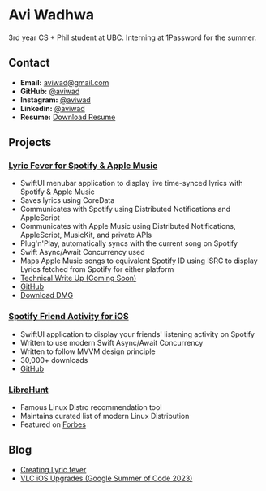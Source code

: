 # Avi Wadhwa
3rd year CS + Phil student at UBC. Interning at 1Password for the summer.

## Contact
- **Email:** [aviwad@gmail.com](mailto:aviwad@gmail.com)
- **GitHub:** [@aviwad](https://github.com/aviwad)
- **Instagram:** [@aviwad](https://instagram.com/aviwad)
- **Linkedin:** [@aviwad](https://linkedin.com/in/aviwad)
- **Resume:** [Download Resume](https://aviwadhwa.com/resume.pdf)

## Projects

### [Lyric Fever for Spotify & Apple Music](https://lyricfever.com)
- SwiftUI menubar application to display live time-synced lyrics with Spotify & Apple Music
- Saves lyrics using CoreData
- Communicates with Spotify using Distributed Notifications and AppleScript
- Communicates with Apple Music using Distributed Notifications, AppleScript, MusicKit, and private APIs
- Plug'n'Play, automatically syncs with the current song on Spotify
- Swift Async/Await Concurrency used
- Maps Apple Music songs to equivalent Spotify ID using ISRC to display Lyrics fetched from Spotify for either platform
- [Technical Write Up (Coming Soon)](https://aviwadhwa.com/Creating%20Lyric%20Fever)
- [GitHub](https://github.com/aviwad/SpotifyLyricsInMenubar/)
- [Download DMG](https://github.com/aviwad/SpotifyLyricsInMenubar/releases/download/v1.8/Lyric.Fever.1.8.dmg)

### [Spotify Friend Activity for iOS](https://spotifyfriend.com/)
- SwiftUI application to display your friends' listening activity on Spotify
- Written to use modern Swift Async/Await Concurrency
- Written to follow MVVM design principle
- 30,000+ downloads
- [GitHub](https://github.com/aviwad/Friend-Activity-for-Spotify)

### [LibreHunt](https://librehunt.org/)
- Famous Linux Distro recommendation tool
- Maintains curated list of modern Linux Distribution
- Featured on [Forbes](https://www.forbes.com/sites/jasonevangelho/2018/11/27/choosing-linux-2-awesome-tools-to-find-your-perfect-linux-os/)


## Blog

- [Creating Lyric fever]()
- [VLC iOS Upgrades (Google Summer of Code 2023)](https://aviwadhwa.com/VLC%20iOS%20Upgrades)